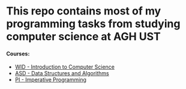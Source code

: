 # This repo contains most of my programming tasks from studying computer science at AGH UST

#### Courses:

* [WID - Introduction to Computer Science](https://github.com/Mapet13/Studia/tree/WDI)
* [ASD - Data Structures and Algorithms](https://github.com/Mapet13/Studia/tree/ASD)
* [PI - Imperative Programming](https://github.com/Mapet13/Studia/tree/PI)
